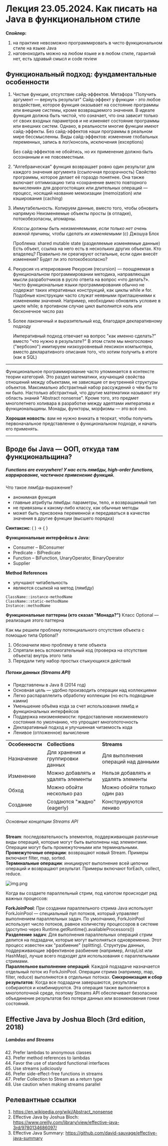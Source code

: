 # Лекция 23.05.2024. Как писать на Java в функциональном стиле

**Спойлер:**
1. на практике невозможно программировать в чисто функциональном стиле на языке Java
2. наговнокодить можно на любом языке и в любом стиле, гарантий нет, есть здравый смысл и code review

## Функциональный подход: фундаментальные особенности

1. Чистые функции, отсутствие сайд-эффектов. Метафора "Получить аргумент — вернуть результат"
   Сайд-эффект у функции - это любое воздействие, которое функция оказывает на состояние программы или внешние системы, кроме возвращаемого значения. В идеале функция должна быть чистой, что означает, что она зависит только от своих входных параметров и не изменяет состояние программы или внешних систем. Однако, в реальности многие функции имеют сайд-эффекты. Без сайд-эффектов наши программы в реальном мире бессмысленны.
   Виды сайд-эффектов: изменение глобальных переменных, запись в лог/консоль, исключения (exceptions)

   Без сайд-эффектов не обойтись, но их применение должно быть осознанным и не повсеместным.

2. "Алгебраическая" функция возвращает ровно один результат для каждого значения аргумента (ссылочная прозрачность)
   Cвойство программы, которое делает её гораздо понятнее. Она также включает оптимизацию типа «сохранение вместо повторного вычисления» для дорогостоящих или длительных операций — процесс, носящий название мемоизации (memoization) или кэширования (caching)
3. Иммутабельность. Копируем данные, вместо того, чтобы обновить напрямую
   Неизменяемые объекты просты (в отладке), потокобезопасны, атомарны.

   _Классы должны быть неизменяемыми, если только нет очень важной причины, чтобы сделать их изменяемыми_ (с) Джошуа Блох

   Проблема: shared mutable state (разделяемые изменяемые данные)
   Есть объект, ссылка на него есть в нескольких других объектах. Кто владелец? Правильно ли среагируют остальные, если один внесёт изменения? Будет ли это потокобезопасно?

4. Рекурсия vs итерирование
   Рекурсия (recursion) — поощряемая в функциональном программировании методика,
   направляющая мысли разработчиков в русло ответа на вопрос «что делать?». Чисто
   функциональные языки программирования обычно не содержат таких итеративных
   конструкций, как циклы while и for. Подобные конструкции часто служат неявными
   приглашениями к изменениям значений. Например, необходимо обновлять условие
   в цикле while; в противном случае цикл выполнится ноль или бесконечное число раз

5. Более лаконичный и выразительный код, благодаря декларативному подходу

   Императивный подход отвечает на вопрос "как именно сделать?" вместо "что нужно в результате?" В этом стиле мы многословно ("вербозно") имитируем низкоуровневый лексикон компьютера, вместо декларативного описания того, что хотим получить в итоге (как в SQL)

---

Функциональное программирование часто упоминается в контексте теории категорий. Это раздел математики, изучающий свойства отношений между объектами, не зависящие от внутренней структуры объектов. Максимально абстрактный набор рассуждений о чём бы то ни было. Настолько абстрактный, что другие математики называют эту область знаний "Abstract nonsense". Кроме того, это предмет многолетнего холивара в разработке между адептами императива и функциональщины. Монады, функторы, морфизмы — это всё оно.

**Хорошая новость**: вам не нужно вникать в теоркат, чтобы получить первоначальное представление о функциональном подходе, и начать его применять.

---

## Вроде бы Java — ООП, откуда там функциональщина?

##### Functions are everywhere! У нас есть лямбды, high-order functions, каррирование, частичное применение функций.

Что такое лямбда-выражение?
- анонимная функция
- главные атрибуты лямбды: параметры, тело, и возвращаемый тип
- не привязаны к какому-либо классу, как обычные методы
- может быть присвоена переменной и передаваться в качестве значения в другие функции (высшего порядка)

**Синтаксис**: ( ) -> { }

**Функциональные интерфейсы в Java:**
- Consumer – BiConsumer
- Predicate - BiPredicate
- Function – BiFunction, UnaryOperator, BinaryOperator
- Supplier

**Method References**
- улучшают читабельность
- являются ссылкой на метод (лямбду)

```
ClassName::instance-methodName
ClassName::static-methodName
Instance::methodName
```


**Функциональные паттерны (кто сказал "Монада?")**
Класс Optional — реализация этого паттерна

Как мы решили проблему потенциального отсутствия объекта с помощью типа Optional?
1. Обозначили явно проблему в типе объекта
2. Спрятали весь вспомогательный код (проверка на отсутствие объекта) внутрь этого типа
3. Передали типу набор простых стыкующихся действий


##### Потоки данных (Streams API)

- Представлены в Java 8 (2014 год)
- Основная цель — удобно производить операции над коллекциями
- Легко распараллелить обработку коллекции (но есть подводные камни)
- Уменьшение объёма кода за счет использования лямбд и функциональных интерфейсов
- Поддержка неизменяемости: предоставление неизменяемого состояния по умолчанию, что упрощает многопоточность
- Декларативный подход и улучшенная читаемость кода
- Ленивое (отложенное) вычисление


|                 |                                    |                                     |
|-----------------|------------------------------------|-------------------------------------|
| **Особенности** | **Collections**                    | **Streams**                         |
| Назначение      | Для хранения и группировки данных  | Для выполнения операций над данными |
| Изменение       | Можно добавлять и удалять элементы | Нельзя добавлять и удалять элементы |
| Обход           | Можно обойти несколько раз         | Можно обойти только один раз        |
| Создание        | Создаются "жадно" (eagerly)        | Конструируются лениво               |


###### Основные концепции Streams API
**Stream**: последовательность элементов, поддерживающая различные виды операций, которые могут быть выполнены над элементами. 
Операции могут быть промежуточными или терминальными.<br/>
**Промежуточные операции**: возвращают новый Stream. Примеры включают filter, map, sorted.<br/>
**Терминальные операции**: инициируют выполнение всей цепочки операций и возвращают результат. Примеры включают forEach, collect, reduce.


![img.png](stream-structure.png)

Когда вы создаете параллельный стрим, под капотом происходит ряд важных процессов:

**ForkJoinPool**: При создании параллельного стрима Java использует ForkJoinPool — специальный пул потоков, 
который управляет выполнением параллельных задач. 
По умолчанию, ForkJoinPool использует число потоков, равное количеству процессоров в системе 
(доступно через Runtime.getRuntime().availableProcessors())<br/>
**Разделение задач**: Для выполнения параллельных операций стрим делится на подзадачи, которые могут 
выполняться одновременно. Этот процесс известен как "разбиение" (splitting). Структуры данных, поддерживающие 
эффективное разбиение (например, ArrayList или HashMap), лучше всего подходят для использования с параллельными стримами.<br/>
**Параллельное выполнение операций**: Каждой подзадаче назначается отдельный поток из ForkJoinPool. 
Операции стрима (например, map, filter, reduce) выполняются в отдельных потоках.
**Синхронизация и сбор результатов**: Когда все подзадачи завершаются, результаты собираются и комбинируются. 
Эта операция также выполняется в многопоточной среде, поэтому Streams API обеспечивает безопасное объединение 
результатов без потери данных или возникновения гонки состояний.

## Effective Java by Joshua Bloch (3rd edition, 2018)

##### Lambdas and Streams

42. Prefer lambdas to anonymous classes
43. Prefer method references to lambdas
44. Favor the use of standard functional interfaces
45. Use streams judiciously
46. Prefer side-effect-free functions in streams
47. Prefer Collection to Stream as a return type
48. Use caution when making streams parallel

## Релевантные ссылки

1. https://en.wikipedia.org/wiki/Abstract_nonsense
2. Effective Java by Joshua Bloch: https://www.oreilly.com/library/view/effective-java-3rd/9780134686097/
3. Effective Java Summary: https://github.com/david-sauvage/effective-java-summary
